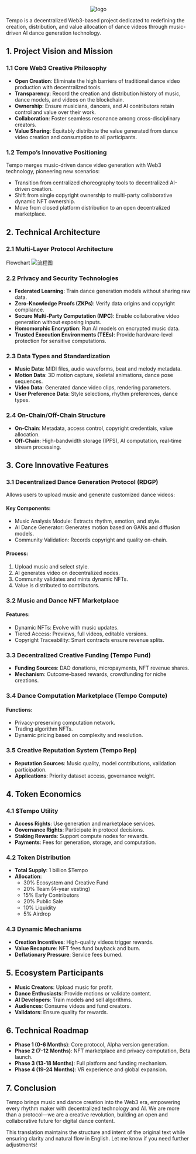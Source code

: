 

<p align="center">
  <img src="image.png" alt="logo">
</p>

Tempo is a decentralized Web3-based project dedicated to redefining the creation, distribution, and value allocation of dance videos through music-driven AI dance generation technology. 

## 1. Project Vision and Mission

### 1.1 Core Web3 Creative Philosophy

- **Open Creation**: Eliminate the high barriers of traditional dance video production with decentralized tools.  
- **Transparency**: Record the creation and distribution history of music, dance models, and videos on the blockchain.  
- **Ownership**: Ensure musicians, dancers, and AI contributors retain control and value over their work.  
- **Collaboration**: Foster seamless resonance among cross-disciplinary creators.  
- **Value Sharing**: Equitably distribute the value generated from dance video creation and consumption to all participants.

### 1.2 Tempo’s Innovative Positioning

Tempo merges music-driven dance video generation with Web3 technology, pioneering new scenarios:  

- Transition from centralized choreography tools to decentralized AI-driven creation.  
- Shift from single copyright ownership to multi-party collaborative dynamic NFT ownership.  
- Move from closed platform distribution to an open decentralized marketplace.

## 2. Technical Architecture

### 2.1 Multi-Layer Protocol Architecture

Flowchart
![流程图](public/flow_en.png)

### 2.2 Privacy and Security Technologies

- **Federated Learning**: Train dance generation models without sharing raw data.  
- **Zero-Knowledge Proofs (ZKPs)**: Verify data origins and copyright compliance.  
- **Secure Multi-Party Computation (MPC)**: Enable collaborative video generation without exposing inputs.  
- **Homomorphic Encryption**: Run AI models on encrypted music data.  
- **Trusted Execution Environments (TEEs)**: Provide hardware-level protection for sensitive computations.

### 2.3 Data Types and Standardization

- **Music Data**: MIDI files, audio waveforms, beat and melody metadata.  
- **Motion Data**: 3D motion capture, skeletal animations, dance pose sequences.  
- **Video Data**: Generated dance video clips, rendering parameters.  
- **User Preference Data**: Style selections, rhythm preferences, dance types.

### 2.4 On-Chain/Off-Chain Structure

- **On-Chain**: Metadata, access control, copyright credentials, value allocation.  
- **Off-Chain**: High-bandwidth storage (IPFS), AI computation, real-time stream processing.

## 3. Core Innovative Features

### 3.1 Decentralized Dance Generation Protocol (RDGP)

Allows users to upload music and generate customized dance videos:  

#### Key Components:

- Music Analysis Module: Extracts rhythm, emotion, and style.  
- AI Dance Generator: Generates motion based on GANs and diffusion models.  
- Community Validation: Records copyright and quality on-chain.

#### Process:

1. Upload music and select style.  
2. AI generates video on decentralized nodes.  
3. Community validates and mints dynamic NFTs.  
4. Value is distributed to contributors.

### 3.2 Music and Dance NFT Marketplace

#### Features:

- Dynamic NFTs: Evolve with music updates.  
- Tiered Access: Previews, full videos, editable versions.  
- Copyright Traceability: Smart contracts ensure revenue splits.

### 3.3 Decentralized Creative Funding (Tempo Fund)

- **Funding Sources**: DAO donations, micropayments, NFT revenue shares.  
- **Mechanism**: Outcome-based rewards, crowdfunding for niche creations.

### 3.4 Dance Computation Marketplace (Tempo Compute)

#### Functions:

- Privacy-preserving computation network.  
- Trading algorithm NFTs.  
- Dynamic pricing based on complexity and resolution.

### 3.5 Creative Reputation System (Tempo Rep)

- **Reputation Sources**: Music quality, model contributions, validation participation.  
- **Applications**: Priority dataset access, governance weight.

## 4. Token Economics

### 4.1 $Tempo Utility

- **Access Rights**: Use generation and marketplace services.  
- **Governance Rights**: Participate in protocol decisions.  
- **Staking Rewards**: Support compute nodes for rewards.  
- **Payments**: Fees for generation, storage, and computation.

### 4.2 Token Distribution

- **Total Supply**: 1 billion $Tempo  
- **Allocation**:  
  - 30% Ecosystem and Creative Fund  
  - 20% Team (4-year vesting)  
  - 15% Early Contributors  
  - 20% Public Sale  
  - 10% Liquidity  
  - 5% Airdrop

### 4.3 Dynamic Mechanisms

- **Creation Incentives**: High-quality videos trigger rewards.  
- **Value Recapture**: NFT fees fund buyback and burn.  
- **Deflationary Pressure**: Service fees burned.

## 5. Ecosystem Participants

- **Music Creators**: Upload music for profit.  
- **Dance Enthusiasts**: Provide motions or validate content.  
- **AI Developers**: Train models and sell algorithms.  
- **Audiences**: Consume videos and fund creators.  
- **Validators**: Ensure quality for rewards.

## 6. Technical Roadmap

- **Phase 1 (0-6 Months)**: Core protocol, Alpha version generation.  
- **Phase 2 (7-12 Months)**: NFT marketplace and privacy computation, Beta launch.  
- **Phase 3 (13-18 Months)**: Full platform and funding mechanism.  
- **Phase 4 (19-24 Months)**: VR experience and global expansion.

## 7. Conclusion

Tempo brings music and dance creation into the Web3 era, empowering every rhythm maker with decentralized technology and AI. We are more than a protocol—we are a creative revolution, building an open and collaborative future for digital dance content.

This translation maintains the structure and intent of the original text while ensuring clarity and natural flow in English. Let me know if you need further adjustments!
